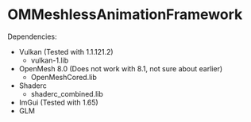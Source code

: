 # OMMeshlessAnimationFramework

Dependencies:
* Vulkan (Tested with 1.1.121.2)
  * vulkan-1.lib
* OpenMesh 8.0 (Does not work with 8.1, not sure about earlier)
  * OpenMeshCored.lib
* Shaderc
  * shaderc_combined.lib
* ImGui (Tested with 1.65)
* GLM
